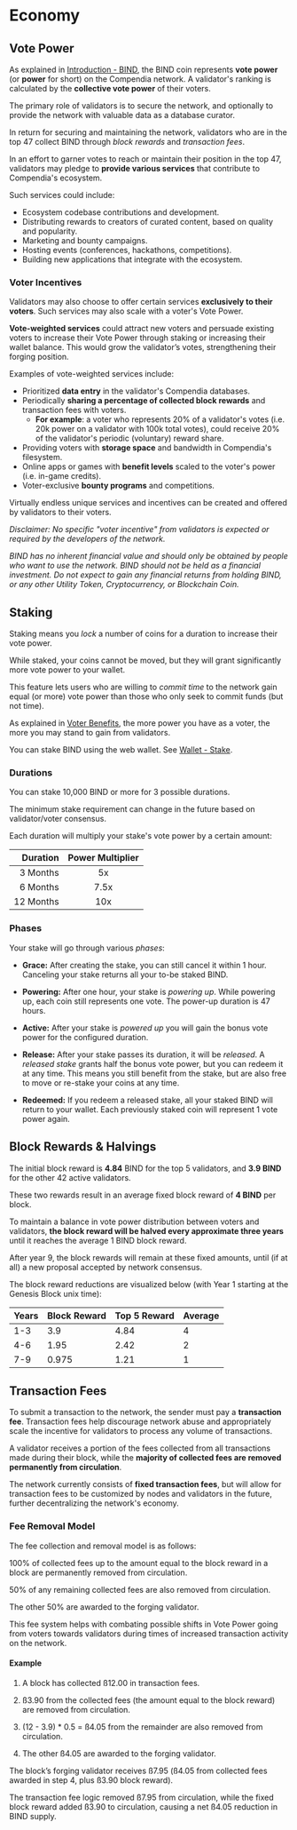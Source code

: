 # Economy

## Vote Power

As explained in [Introduction - BIND](/guide/#bind), the BIND coin represents **vote power** (or **power** for short) on the Compendia network. A validator's ranking is calculated by the **collective vote power** of their voters.

The primary role of validators is to secure the network, and optionally to provide the network with valuable data as a database curator.

In return for securing and maintaining the network, validators who are in the top 47 collect BIND through *block rewards* and *transaction fees*.

In an effort to garner votes to reach or maintain their position in the top 47, validators may pledge to **provide various services** that contribute to Compendia's ecosystem.

Such services could include:

* Ecosystem codebase contributions and development.
* Distributing rewards to creators of curated content, based on quality and popularity.
* Marketing and bounty campaigns.
* Hosting events (conferences, hackathons, competitions).
* Building new applications that integrate with the ecosystem.

### Voter Incentives

Validators may also choose to offer certain services **exclusively to their voters**. Such services may also scale with a voter's Vote Power.

**Vote-weighted services** could attract new voters and persuade existing voters to increase their Vote Power through staking or increasing their wallet balance. This would grow the validator’s votes, strengthening their forging position.

Examples of vote-weighted services include:

* Prioritized **data entry** in the validator's Compendia databases.
* Periodically **sharing a percentage of collected block rewards** and transaction fees with voters. 
  * **For example**: a voter who represents 20% of a validator's votes (i.e. 20k power on a validator with 100k total votes), could receive 20% of the validator's periodic (voluntary) reward share.
* Providing voters with **storage space** and bandwidth in Compendia's filesystem.
* Online apps or games with **benefit levels** scaled to the voter's power (i.e. in-game credits).
* Voter-exclusive **bounty programs** and competitions.

Virtually endless unique services and incentives can be created and offered by validators to their voters.

*Disclaimer: No specific "voter incentive" from validators is expected or required by the developers of the network.*

*BIND has no inherent financial value and should only be obtained by people who want to use the network. BIND should not be held as a financial investment. Do not expect to gain any financial returns from holding BIND, or any other Utility Token, Cryptocurrency, or Blockchain Coin.*

## Staking

Staking means you *lock* a number of coins for a duration to increase their vote power.

While staked, your coins cannot be moved, but they will grant significantly more vote power to your wallet.

This feature lets users who are willing to *commit time* to the network gain equal (or more) vote power than those who only seek to commit funds (but not time).

As explained in [Voter Benefits](#voter-benefits), the more power you have as a voter, the more you may stand to gain from validators.

You can stake BIND using the web wallet. See [Wallet - Stake](./wallet.html#stake).

### Durations
You can stake 10,000 BIND or more for 3 possible durations.

The minimum stake requirement can change in the future based on validator/voter consensus.

Each duration will multiply your stake's vote power by a certain amount:

|  Duration | Power Multiplier |
| --------: | :--------------: |
|  3 Months |        5x        |
|  6 Months |       7.5x       |
| 12 Months |       10x        |


 ### Phases

 Your stake will go through various *phases*:
 
 * **Grace:** After creating the stake, you can still cancel it within 1 hour. Canceling your stake returns all your to-be staked BIND.
  
 * **Powering:** After one hour, your stake is *powering up*. While powering up, each coin still represents one vote. The power-up duration is 47 hours.
  
 * **Active:** After your stake is *powered up* you will gain the bonus vote power for the configured duration.
  
 * **Release:** After your stake passes its duration, it will be *released*. A *released stake* grants half the bonus vote power, but you can redeem it at any time. This means you still benefit from the stake, but are also free to move or re-stake your coins at any time. 
  
 * **Redeemed:** If you redeem a released stake, all your staked BIND will return to your wallet. Each previously staked coin will represent 1 vote power again.


## Block Rewards & Halvings

The initial block reward is **4.84** BIND for the top 5 validators, and **3.9 BIND** for the other 42 active validators.

These two rewards result in an average fixed block reward of **4 BIND** per block.

To maintain a balance in vote power distribution between voters and validators, **the block reward will be halved every approximate three years** until it reaches the average 1 BIND block reward.

After year 9, the block rewards will remain at these fixed amounts, until (if at all) a new proposal accepted by network consensus.

The block reward reductions are visualized below (with Year 1 starting at the Genesis Block unix time):

| Years | Block Reward | Top 5 Reward | Average |
| ----- | ------------ | ------------ | ------- |
| 1-3   | 3.9          | 4.84         | 4       |
| 4-6   | 1.95         | 2.42         | 2       |
| 7-9   | 0.975        | 1.21         | 1       |

## Transaction Fees
To submit a transaction to the network, the sender must pay a **transaction fee**. Transaction fees help discourage network abuse and appropriately scale the incentive for validators to process any volume of transactions.

A validator receives a portion of the fees collected from all transactions made during their block, while the **majority of collected fees are removed permanently from circulation**.

The network currently consists of **fixed transaction fees**, but will allow for transaction fees to be customized by nodes and validators in the future, further decentralizing the network's economy.

### Fee Removal Model

The fee collection and removal model is as follows:

100% of collected fees up to the amount equal to the block reward in a block are permanently removed from circulation.

50% of any remaining collected fees are also removed from circulation.

The other 50% are awarded to the forging validator.

This fee system helps with combating possible shifts in Vote Power going from voters towards validators during times of increased transaction activity on the network.

#### Example

1. A block has collected ß12.00 in transaction fees.

2. ß3.90 from the collected fees (the amount equal to the block reward) are removed from circulation.

3. (12 - 3.9) * 0.5 = ß4.05 from the remainder are also removed from circulation.

4. The other ß4.05 are awarded to the forging validator.

The block’s forging validator receives ß7.95 (ß4.05 from collected fees awarded in step 4, plus ß3.90 block reward).


The transaction fee logic removed ß7.95 from circulation, while the fixed block reward added ß3.90 to circulation, causing a net ß4.05 reduction in BIND supply.


